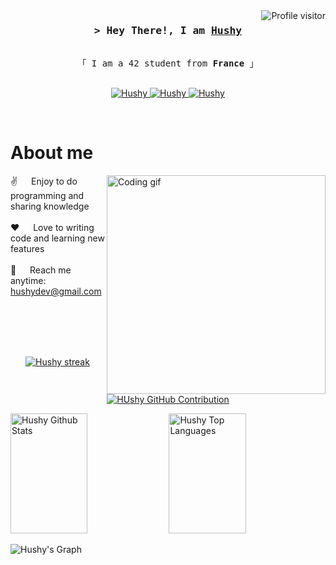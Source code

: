 <!--
<h2 align="center">
  Welcome to Hushy's World!
  <img src="https://www.google.com/url?sa=i&url=https%3A%2F%2Fwww.pinterest.com%2Fpin%2Fquick-saves-in-2024--891853532446152902%2F&psig=AOvVaw3Eo8sLOvCpfYFCa_AWisdQ&ust=1718445890945000&source=images&cd=vfe&opi=89978449&ved=0CBEQjRxqFwoTCPDzuo_R2oYDFQAAAAAdAAAAABAv" width="28">
</h2>
-->

<!--
<p align="center">
  <a href="https://github.com/Hushhhy"><img src="https://readme-typing-svg.herokuapp.com/?lines=Self%20Taught%20Programmer;Front%20End%20Developer;1.5%2B%20years%20of%20coding%20experience;Always%20learning%20new%20things&center=true&width=380&height=45"></a>
</p>

 -->

<a href="https://komarev.com/ghpvc/?username=Hushhhy">
  <img align="right" src="https://komarev.com/ghpvc/?username=Hushhhy&label=Visitors&color=0e75b6&style=flat" alt="Profile visitor" />
</a>

<!-- Intro  -->
<h3 align="center">
        <samp>&gt; Hey There!, I am
                <b><a target="_blank" href="*">Hushy</a></b>
        </samp>
</h3>


<p align="center"> 
  <samp>
    <br>
    「 I am a 42 student from <b>France</b> 」
    <br>
    <br>
  </samp>
</p>

<p align="center">
 <a href="*" target="blank">
  <img src="https://img.shields.io/badge/Website-DC143C?style=for-the-badge&logo=medium&logoColor=white" alt="Hushy" />
 </a>
 <a href="https://www.linkedin.com/in/alexis-carpentier-37b8a6189/" target="_blank">
  <img src="https://img.shields.io/badge/LinkedIn-0077B5?style=for-the-badge&logo=linkedin&logoColor=white" alt="Hushy"/>
 </a>
 <a href="https://www.instagram.com/hushy.mov/" target="_blank">
  <img src="https://img.shields.io/badge/Instagram-fe4164?style=for-the-badge&logo=instagram&logoColor=white" alt="Hushy" />
 </a> 
</p>
<br />

<!-- About Section -->
 # About me
 
<p>
 <img align="right" width="350" src="https://www.google.com/url?sa=i&url=https%3A%2F%2Fwww.pinterest.com%2Fpin%2F594827063253544381%2F&psig=AOvVaw3TRLrRFDGeEg7PIVshjnZI&ust=1718446573591000&source=images&cd=vfe&opi=89978449&ved=0CBEQjRxqFwoTCIj6-NTT2oYDFQAAAAAdAAAAABAE" alt="Coding gif" />
  
 ✌️ &emsp; Enjoy to do programming and sharing knowledge <br/><br/>
 ❤️ &emsp; Love to writing code and learning new features<br/><br/>
 📧 &emsp; Reach me anytime: hushydev@gmail.com<br/><br/>

</p>

<br/>
<br/>
<br/>

<p align="center">
  <a href="https://github.com/Hushhhy">
    <img src="https://github-readme-streak-stats.herokuapp.com/?user=alsiam&theme=radical&border=7F3FBF&background=0D1117" alt="Hushy streak"/>
  </a>
</p>

<p align="center">
  <a href="https://github.com/Hushhhy">
    <img src="https://github-profile-summary-cards.vercel.app/api/cards/profile-details?username=alsiam&theme=radical" alt="HUshy GitHub Contribution"/>
  </a>
</p>

<a> 
    <a href="https://github.com/Hushhhy"><img alt="Hushy Github Stats" src="https://denvercoder1-github-readme-stats.vercel.app/api?username=Hushhhy&show_icons=true&count_private=true&theme=react&border_color=7F3FBF&bg_color=0D1117&title_color=F85D7F&icon_color=F8D866" height="192px" width="49.5%"/></a>
  <a href="https://github.com/Hushhhy"><img alt="Hushy Top Languages" src="https://denvercoder1-github-readme-stats.vercel.app/api/top-langs/?username=Hushhhy&langs_count=8&layout=compact&theme=react&border_color=7F3FBF&bg_color=0D1117&title_color=F85D7F&icon_color=F8D866" height="192px" width="49.5%"/></a>
  <br/>
</a>


![Hushy's Graph](https://github-readme-activity-graph.vercel.app/graph?username=hushhhy&custom_title=Hushhhy's%20GitHub%20Activity%20Graph&bg_color=0D1117&color=7F3FBF&line=7F3FBF&point=7F3FBF&area_color=FFFFFF&title_color=FFFFFF&area=true)
